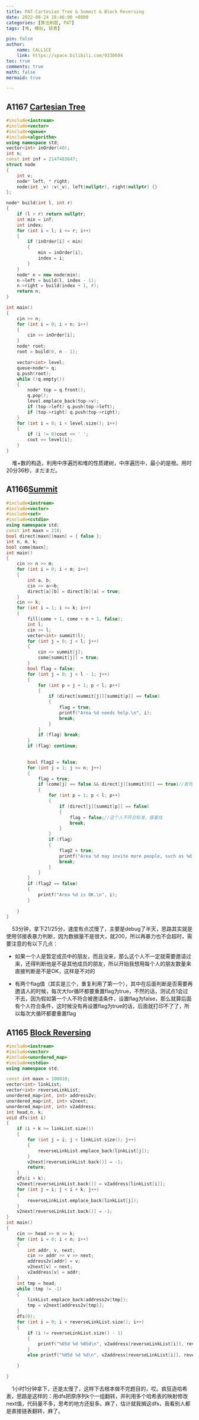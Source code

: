 ```yaml
---
title: PAT-Cartesian Tree & Summit & Block Reversing
date: 2022-08-24 18:46:00 +0800
categories: [算法刷题, PAT]
tags: [堆, 模拟, 链表]

pin: false
author: 
    name: CALL1CE
    link: https://space.bilibili.com/9330604
toc: true
comments: true
math: false
mermaid: true

---
```


## A1167 [Cartesian Tree](https://pintia.cn/problem-sets/994805342720868352/problems/1478636026017230848)

```cpp
#include<iostream>
#include<vector>
#include<queue>
#include<algorithm>
using namespace std;
vector<int> inOrder(40);
int n;
const int inf = 2147483647;
struct node
{
	int v;
	node* left, * right;
	node(int _v) :v(_v), left(nullptr), right(nullptr) {}
};

node* build(int l, int r)
{
	if (l > r) return nullptr;
	int min = inf;
	int index;
	for (int i = l; i <= r; i++)
	{
		if (inOrder[i] < min)
		{
			min = inOrder[i];
			index = i;
		}
	}
	node* n = new node(min);
	n->left = build(l, index - 1);
	n->right = build(index + 1, r);
	return n;
}

int main()
{
	cin >> n;
	for (int i = 0; i < n; i++)
	{
		cin >> inOrder[i];
	}
	node* root;
	root = build(0, n - 1);

	vector<int> level;
	queue<node*> q;
	q.push(root);
	while (!q.empty())
	{
		node* top = q.front();
		q.pop();
		level.emplace_back(top->v);
		if (top->left) q.push(top->left);
		if (top->right) q.push(top->right);
	}
	for (int i = 0; i < level.size(); i++)
	{
		if (i != 0)cout << ' ';
		cout << level[i];
	}
}
```

    堆+数的构造，利用中序遍历和堆的性质建树，中序遍历中，最小的是根。用时20分36秒，まだまだ。



## A1166[Summit](https://pintia.cn/problem-sets/994805342720868352/problems/1478635919459287040)

```cpp
#include<iostream>
#include<vector>
#include<set>
#include<cstdio>
using namespace std;
const int maxn = 210;
bool direct[maxn][maxn] = { false };
int n, m, k;
bool come[maxn];
int main()
{
	cin >> n >> m;
	for (int i = 0; i < m; i++)
	{
		int a, b;
		cin >> a>>b;
		direct[a][b] = direct[b][a] = true;
	}
	cin >> k;
	for (int i = 1; i <= k; i++)
	{
		fill(come + 1, come + n + 1, false);
		int l;
		cin >> l;
		vector<int> summit(l);
		for (int j = 0; j < l; j++)
		{
			cin >> summit[j];
			come[summit[j]] = true;
		}
		bool flag = false;
		for (int j = 0; j < l - 1; j++)
		{
			for (int p = j + 1; p < l; p++)
			{
				if (direct[summit[j]][summit[p]] == false)
				{
					flag = true;
					printf("Area %d needs help.\n", i);
					break;
				}
			}
			if (flag) break;
		}
		if (flag) continue;

		
		bool flag2 = false;
		for (int j = 1; j <= n; j++)
		{
			flag = true;
			if (come[j] == false && direct[j][summit[0]] == true)//首先这个人没来还是第一个人的朋友，再判断是不是其他人的朋友
			{
				for (int p = 1; p < l; p++)
				{
					if (direct[j][summit[p]] == false)
					{
						flag = false;//这个人不符合标准，接着找
						break;
					}
				}
				if (flag)
				{
					flag2 = true;
					printf("Area %d may invite more people, such as %d.\n", i, j);
					break;
				}
			}
		}
		if (flag2 == false)
		{
			printf("Area %d is OK.\n", i);
		}
		
	}
}
```

    53分钟，拿下21/25分，速度有点忒慢了，主要是debug了半天，思路其实就是使用邻接表暴力判断，因为数据量不是很大，就200，所以再暴力也不会超时，需要注意的有以下几点：

* 如果一个人是暂定成员中的朋友，而且没来，那么这个人不一定就需要邀请过来，还得判断他是不是其他成员的朋友，所以开始我想用每个人的朋友数量来直接判断是不是OK，这样是不对的

* 有两个flag值（其实是三个，重复利用了第一个），其中在后面判断是否需要再邀请人的时候，每次大for循环都要重置flag为true，不然的话，测试点1会过不去，因为假如第一个人不符合被邀请条件，设置flag为false，那么就算后面有个人符合条件，这时候没有再设置flag为true的话，后面就打印不了了，所以每次大循环都要重置flag

## A1165 [Block Reversing](https://pintia.cn/problem-sets/994805342720868352/problems/1478635841315209216)

```cpp
#include<iostream>
#include<vector>
#include<unordered_map>
#include<cstdio>
using namespace std;

const int maxn = 100010;
vector<int> linkList;
vector<int> reverseLinkList;
unordered_map<int, int> address2v;
unordered_map<int, int> v2next;
unordered_map<int, int> v2address;
int head,n, k;
void dfs(int i)
{
	if (i + k >= linkList.size())
	{
		for (int j = i; j < linkList.size(); j++)
		{
			reverseLinkList.emplace_back(linkList[j]);
		}
		v2next[reverseLinkList.back()] = -1;
		return;
	}
	dfs(i + k);
	v2next[reverseLinkList.back()] = v2address[linkList[i]];
	for (int j = i; j < i + k; j++)
	{
		reverseLinkList.emplace_back(linkList[j]);
	}
	v2next[reverseLinkList.back()] = -1;
}
int main()
{
	cin >> head >> n >> k;
	for (int i = 0; i < n; i++)
	{
		int addr, v, next;
		cin >> addr >> v >> next;
		address2v[addr] = v;
		v2next[v] = next;
		v2address[v] = addr;
	}
	int tmp = head;
	while (tmp != -1)
	{
		linkList.emplace_back(address2v[tmp]);
		tmp = v2next[address2v[tmp]];
	}
	dfs(0);
	for (int i = 0; i < reverseLinkList.size(); i++)
	{
		if (i != reverseLinkList.size() - 1)
		{
			printf("%05d %d %05d\n", v2address[reverseLinkList[i]], reverseLinkList[i], v2next[reverseLinkList[i]]);
		}
		else printf("%05d %d %d\n", v2address[reverseLinkList[i]], reverseLinkList[i], v2next[reverseLinkList[i]]);

	}

}
```

    1小时1分钟拿下，还是太慢了，这样下去根本做不完题目的，哎。疯狂造哈希表，思路是这样的：用dfs把原序列k个一组翻转，并利用多个哈希表的映射修改next值，代码量不多，思考的地方还挺多。麻了，估计就我搁这dfs，我看别人都是直接链表翻转，麻了。


